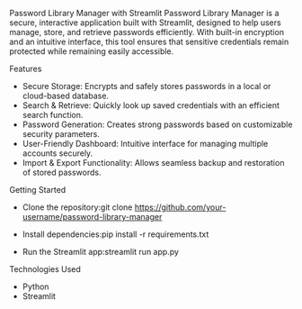 Password Library Manager with Streamlit
Password Library Manager is a secure, interactive application built with Streamlit, designed to help users manage, store, and retrieve passwords efficiently. With built-in encryption and an intuitive interface, this tool ensures that sensitive credentials remain protected while remaining easily accessible.

 Features
- Secure Storage: Encrypts and safely stores passwords in a local or cloud-based database.
- Search & Retrieve: Quickly look up saved credentials with an efficient search function.
- Password Generation: Creates strong passwords based on customizable security parameters.
- User-Friendly Dashboard: Intuitive interface for managing multiple accounts securely.
- Import & Export Functionality: Allows seamless backup and restoration of stored passwords.

 Getting Started
- Clone the repository:git clone https://github.com/your-username/password-library-manager

- Install dependencies:pip install -r requirements.txt

- Run the Streamlit app:streamlit run app.py

Technologies Used
- Python
- Streamlit
